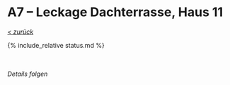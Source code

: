 # A7 &ndash; Leckage Dachterrasse, Haus 11

_[&lt; zurück](../../index.md)_

{% include_relative status.md %}

<br/><br/>
_Details folgen_
